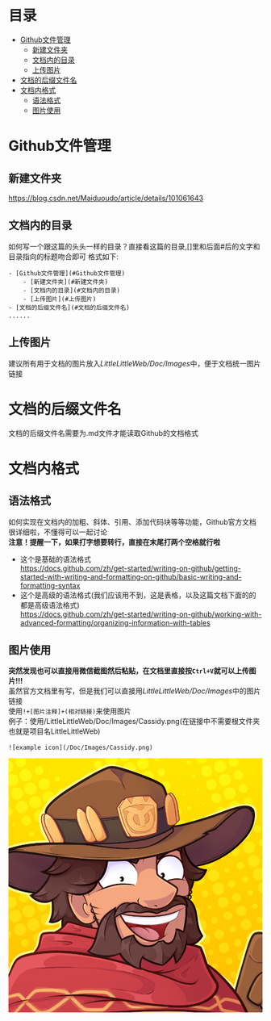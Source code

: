 # 目录
- [Github文件管理](#Github文件管理)
	- [新建文件夹](#新建文件夹)
	- [文档内的目录](#文档内的目录)
	- [上传图片](#上传图片)
- [文档的后缀文件名](#文档的后缀文件名)
- [文档内格式](#文档内格式)
	- [语法格式](#语法格式)
	- [图片使用](#图片使用)

# Github文件管理
## 新建文件夹
https://blog.csdn.net/Maiduoudo/article/details/101061643

## 文档内的目录
如何写一个跟这篇的头头一样的目录？直接看这篇的目录,[]里和后面#后的文字和目录指向的标题吻合即可
格式如下:
```
- [Github文件管理](#Github文件管理)
	- [新建文件夹](#新建文件夹)
	- [文档内的目录](#文档内的目录)
	- [上传图片](#上传图片)
- [文档的后缀文件名](#文档的后缀文件名)
......
```

## 上传图片
建议所有用于文档的图片放入*LittleLittleWeb/Doc/Images*中，便于文档统一图片链接

# 文档的后缀文件名
文档的后缀文件名需要为.md文件才能读取Github的文档格式

# 文档内格式
## 语法格式
如何实现在文档内的加粗、斜体、引用、添加代码块等等功能，Github官方文档很详细啦，不懂得可以一起讨论  
**注意！提醒一下，如果打字想要转行，直接在末尾打两个空格就行啦**
- 这个是基础的语法格式  
https://docs.github.com/zh/get-started/writing-on-github/getting-started-with-writing-and-formatting-on-github/basic-writing-and-formatting-syntax
- 这个是高级的语法格式(我们应该用不到，这是表格，以及这篇文档下面的的都是高级语法格式)    
https://docs.github.com/zh/get-started/writing-on-github/working-with-advanced-formatting/organizing-information-with-tables
## 图片使用
**突然发现也可以直接用微信截图然后粘贴，在文档里直接按`Ctrl+V`就可以上传图片!!!**  
虽然官方文档里有写，但是我们可以直接用*LittleLittleWeb/Doc/Images*中的图片链接  
使用`!+[图片注释]+(相对链接)`来使用图片  
例子：使用/LittleLittleWeb/Doc/Images/Cassidy.png(在链接中不需要根文件夹也就是项目名LittleLittleWeb)  

```
![example icon](/Doc/Images/Cassidy.png)
```
![example icon](/Doc/Images/Cassidy.png)


